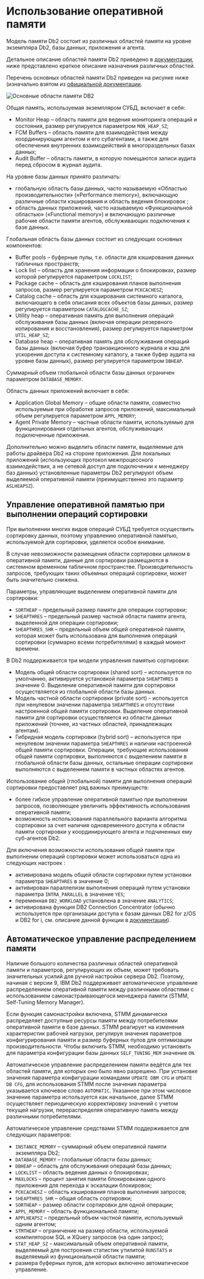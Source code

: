 # Использование оперативной памяти

Модель памяти Db2 состоит из различных областей памяти на уровне
экземпляра Db2, базы данных, приложения и агента.

Детальное описание областей памяти Db2 приведено в
[документации](http://www.ibm.com/support/knowledgecenter/SSEPGG_11.5.0/com.ibm.db2.luw.admin.perf.doc/doc/c0005383.html),
ниже представлено краткое описание назначения различных областей.

Перечень основных областей памяти Db2 приведен на рисунке ниже (изначально взятом из
[официальной документации](http://www.ibm.com/support/knowledgecenter/SSEPGG_11.5.0/com.ibm.db2.luw.admin.perf.doc/doc/c0005387.html).

![Основные области памяти DB2](https://raw.githubusercontent.com/zinal/Db2-Russian/master/db2-overview/part01/images/db2-memory-areas.gif)

Общая память,  используемая экземпляром СУБД, включает в себя:
* Monitor Heap –   область памяти для ведения
  мониторинга операций и состояния,   размер регулируется
  параметром `MON_HEAP_SZ`;
* FCM Buffers –   область памяти для
  взаимодействия между координирующим агентом и его субагентами,
  а также для обеспечения внутренних взаимодействий в многораздельных
  базах данных;
* Audit Buffer –   область памяти,   в которую помещаются записи аудита
  перед сбросом в журнал аудита.

На уровне базы данных принято различать:
* глобальную область базы данных,   часто
  называемую «Областью производительности» («Performance memory»),   включающую
  различные области кэширования и область ведения блокировок  ;
* область данных приложений,   часто
  называемую «Функциональной областью» («Functional memory») и включающую различные
  рабочие области памяти агентов,   обслуживающих подключения к
  базе данных.


Глобальная область базы данных состоит из следующих основных компонентов:
* Buffer pools – буферные пулы, т.е. области для кэширования данных табличных пространств;
* Lock list – область для хранения информации о блокировках,   размер которой регулируется
  параметром `LOCKLIST`;
* Package cache –   область для кэширования
  планов выполнения запросов,   размер регулируется
  параметром `PCKCACHESZ`;
* Catalog cache –   область для кэширования
  системного каталога, включающего в себя описания всех объектов базы данных,
  размер регулируется параметром `CATALOGCACHE_SZ`;
* Utility heap –   оперативная память для
  выполнения операций обслуживания базы данных (включая операции резервного
  копирования и восстановления),   размер регулируется
  параметром   `UTIL_HEAP_SZ`;
* Database heap –   оперативная память для
  обслуживания операций базы данных (включая буфер транзакционного журнала и кэш
  для ускорения доступа к системному каталогу,   а также
  буфер аудита на уровне базы данных),   размер
  регулируется параметром `DBHEAP`.

Суммарный объем глобальной области базы данных ограничен параметром
`DATABASE_MEMORY`.

Область данных приложений включает в себя:
* Application Global Memory – общие области
  памяти,   совместно используемые при обработке запросов
  приложений, максимальный объем регулируется параметром `APPL_MEMORY`;
* Agent Private Memory –   частные области
  памяти,   используемые для функционирования отдельных
  агентов,   обслуживающих подключенные приложения.


Дополнительно можно выделить области памяти, выделяемые для работы
драйвера Db2 на стороне приложения. Для локальных приложений
(использующих протокол межпроцессного взаимодействия, а не сетевой
доступ для подключении к менеджеру баз данных) установленные параметры
Db2 регулируют объем выделяемой оперативной памяти (преимущественно
это параметр `ASLHEAPSZ`).


## Управление оперативной памятью при выполнении операций сортировки

При выполнении многих видов операций СУБД требуется осуществить
сортировку данных, поэтому управлению оперативной памятью,
используемой для сортировки, уделяется особое внимание.

В случае невозможности размещения области сортировки целиком в
оперативной памяти, данные для сортировки размещаются в системном
временном табличном пространстве. Производительность запросов,
требующих таких объемных операций сортировки, может быть значительно
снижена.

Параметры, управляющие выделением оперативной памяти для сортировки:
* `SORTHEAP` – предельный размер памяти для операции сортировки;
* `SHEAPTHRES` –  предельный размер частной
  области памяти агента,   выделенной для операции сортировки;
* `SHEAPTHRES_SHR` – предельный объем общей
  оперативной памяти, которая может быть использована для
  выполнения операций сортировки (суммарно всеми потребителями) в каждый момент
  времени.

В Db2 поддерживается три модели управления памятью сортировки:
* Модель общей области сортировки (shared sort) –   используется
  по умолчанию, активируется установкой параметра 
  `SHEAPTHRES` в значение 0. Выделение оперативной памяти для
  сортировки осуществляется из глобальной области базы данных.
* Модель частной области сортировки (private sort) -  используется
  при ненулевом значении параметра `SHEAPTHRES` и отсутствии
  настроенной общей памяти сортировки. Выделение оперативной памяти
  для сортировки осуществляется из области данных приложений (точнее,
  из частных областей, принадлежащих агентам).
* Гибридная модель сортировки (hybrid sort) –   используется
  при ненулевом значении параметра `SHEAPTHRES` и наличии
  настроенной общей памяти сортировки. Операции, требующие
  использования общей памяти сортировки,   выполняются с
  выделением памяти в глобальной области базы данных,   остальные
  операции сортировки выполняются с выделением памяти в частных областях агентов.

Использование общей (глобальной) памяти для выполнения операций сортировки
предоставляет ряд важных преимуществ:
* более гибкое управление оперативной памятью при выполнении запросов,
  позволяющее увеличить эффективность использования оперативной памяти;
* возможность использования параллельного варианта алгоритма сортировки за
  счет наличия одновременного доступа к области памяти сортировки у координирующего
  агента и подчиненных ему суб-агентов Db2.

Для включения возможности использования общей памяти при выполнении
операций сортировки может использоваться одна из следующих настроек  :  
* активирована модель общей области сортировки путем установки
  параметра `SHEAPTHRES`  в значение 0;
* активирован параллелизм выполнения операций путем установки
  параметра `INTRA_PARALLEL` в значение `YES`;
* переменная `DB2_WORKLOAD` установлена в
  значение `ANALYTICS`;
* активирована функция DB2 Connection Concentrator (обычно используется при
  организации доступа к базам данных DB2 for z/OS и DB2 for i, см. описание данной функции в
[документации](http://www.ibm.com/support/knowledgecenter/SSEPGG_11.5.0/com.ibm.db2.luw.qb.dbconn.doc/doc/c0006169.html)).


## Автоматическое управление распределением памяти

Наличие большого количества различных областей оперативной памяти и
параметров, регулирующих их объем, может требовать значительных усилий
для ручной настройки сервера Db2. Поэтому, начиная с версии 9, IBM Db2
поддерживает автоматическое управление распределением оперативной
памяти между различными областями с использованием
самонастраивающегося менеджера памяти (STMM, Self-Tuning Memory
Manager).

Если функция самонастройки включена, STMM динамически распределяет
доступные ресурсы памяти между потребителями оперативной памяти в базе
данных.  STMM реагирует на изменения характеристик рабочей нагрузки,
регулируя значения параметров конфигурирования памяти и размер
буферных пулов для оптимизации производительности. Чтобы включить
STMM, необходимо установить для параметра конфигурации базы данных
`SELF_TUNING_MEM` значение `ON`.

Автоматическое управление распределением памяти ведётся для тех
областей памяти, для которых оно было явно разрешено. При установке
значения параметра конфигурации командами `UPDATE DBM CFG` и `UPDATE
DB CFG`, для использования STMM после значения параметра указывается
ключевое слово `AUTOMATIC`.  Указанное при этом числовое значение
параметра используется как начальное, далее STMM осуществляет
периодическую корректировку значений с учетом текущей нагрузки,
перераспределяя оперативную память между различными потребителями.

Автоматическое управление средствами STMM поддерживается для
следующих параметров:
* `INSTANCE_MEMORY` –   суммарный объем оперативной памяти экземпляра Db2;
* `DATABASE_MEMORY` –   глобальные области базы данных;
* `DBHEAP` –   область для обслуживания операций базы данных;
* `LOCKLIST` –   область ведения данных о блокировках;
* `MAXLOCKS` –   процент занятия памяти
  блокировками одного приложения для перехода к эскалации блокировок;
* `PCKCACHESZ` –   область кэширования планов выполнения запросов;
* `SHEAPTHRES_SHR` –   общая область сортировки;
* `SORTHEAP` –   размер области сортировки для одной операции;
* `APPL_MEMORY` –   область функциональной памяти;
* `APPLHEAPSZ` –   предельный объем частной памяти, используемый одним агентом;
* `STMTHEAP` –   ограничение на размер области,
  используемой компилятором   SQL   и  XQuery   запросов (на один запрос);
* `STAT_HEAP_SZ` –   максимальный объем оперативной памяти,
  выделяемый для построения статистик утилитой
  `RUNSTATS` и выделяемый из функциональной области памяти;
* размера буферных пулов, для которых включено автоматическое управление.
